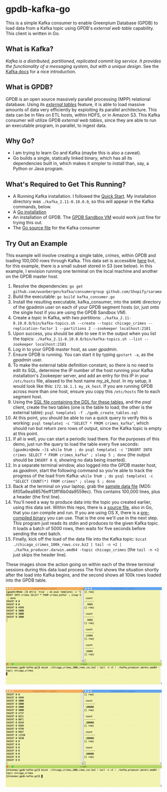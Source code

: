 # gpdb-kafka-go

This is a simple Kafka consumer to enable Greenplum Database (GPDB) to load data from
a Kafka topic using GPDB's _external web table_ capability.  This client is written
in Go.

## What is Kafka?
_Kafka is a distributed, partitioned, replicated commit log service. It provides the functionality of a messaging system, but with a unique design._ See the [Kafka docs](http://kafka.apache.org/documentation.html#introduction) for a nice introduction.

## What is GPDB?
GPDB is an open source massively parallel processing (MPP) relational database.  Using its
[_external tables_](http://gpdb.docs.pivotal.io/4370/ref_guide/sql_commands/CREATE_EXTERNAL_TABLE.html)
feature, it is able to load massive amounts of data very efficiently by exploiting its parallel
architecture.  This data can be in files on ETL hosts, within HDFS, or in Amazon S3.  This Kafka
consumer will utilize GPDB _external web tables_, since they are able to run an executable program,
in parallel, to ingest data.

## Why Go?
* I am trying to learn Go and Kafka (maybe this is also a caveat).
* Go builds a single, statically linked binary, which has all its dependencies built in, which makes it simpler to install than, say, a Python or Java program.

## What's Required to Get This Running?
* A Running Kafka installation.  I followed the [Quick Start](http://kafka.apache.org/07/quickstart.html).  My installation directory was `./kafka_2.11-0.10.0.0`, so this will appear in the Kafka commands, below.
* A [Go installation](https://golang.org/doc/install)
* An installation of GPDB.  The [GPDB Sandbox VM](https://network.pivotal.io/products/pivotal-gpdb#/releases/1683/file_groups/411) would work just fine for trying this out.
* The [Go source file](./kafka_consumer.go) for the Kafka consumer

## Try Out an Example
This example will involve creating a single table, _crimes_, within GPDB and loading 100,000 rows through Kafka.  This data set is accessible [here](https://data.cityofchicago.org/Public-Safety/Crimes-2001-to-present/ijzp-q8t2/data) but, for this example, there is a small subset stored in S3 (see below).  In this example, I envision running one terminal on the local machine and another on the GPDB master host.

1. Resolve the dependencies: `go get github.com/wvanbergen/kafka/consumergroup github.com/Shopify/sarama`
1. Build the executable: `go build kafka_consumer.go`
1. Install the resulting executable, kafka_consumer, into the `$HOME` directory of the gpadmin user on each of your GPDB segment hosts (or, just onto the single host if you are using the GPDB Sandbox VM).
1. Create a _topic_ in Kafka, with two _partitions_: `./kafka_2.11-0.10.0.0/bin/kafka-topics.sh --create --topic chicago_crimes --replication-factor 1 --partitions 2 --zookeeper localhost:2181`
1. Upon success, you should be able to see it in the output when you list the topics: `./kafka_2.11-0.10.0.0/bin/kafka-topics.sh --list --zookeeper localhost:2181`
1. Log in to your GPDB master host, as user _gpadmin_.
1. Ensure GPDB is running.  You can start it by typing `gpstart -a`, as the _gpadmin_ user.
1. To make the external table definition constant, so there is no need to edit its SQL, determine the IP number of the host running your Kafka installation's Zookeeper server, and add an entry for this IP in your `/etc/hosts` file, aliased to the host name _my_zk_host_.  In my setup, it would look like this: `172.16.1.1 my_zk_host`.  If you are running GPDB across more than one host, ensure you copy this `/etc/hosts` file to each segment host.
1. Using the [SQL file containing the DDL for these tables](./gpdb_create_tables.sql), and the _psql_ client, create the two tables (one is the table to load; the other is the external table): `psql template1 -f ./gpdb_create_tables.sql`
1. At this point, you should be able to run a quick query to verify this is working: `psql template1 -c "SELECT * FROM crimes_kafka"`, which should run but return zero rows of output, since the Kafka topic is empty at this point.
1. If all is well, you can start a periodic load there.  For the purposes of this demo, just run the query to load the table every five seconds: `[gpadmin@mdw ~]$ while `true` ; do psql template1 -c "INSERT INTO crimes SELECT * FROM crimes_kafka" ; sleep 5 ; done` (the output should be `INSERT 0 0`, showing no data being inserted).
1. In a separate terminal window, also logged into the GPDB master host, as _gpadmin_, start the following command so you're able to track the progress of the load from Kafka: `while `true` ; do psql template1 -c "SELECT COUNT(*) FROM crimes" ; sleep 5 ; done`
1. Back at the terminal on your laptop, grab the [sample data file](https://s3.amazonaws.com/goddard.bds.datasets/chicago_crimes_100k_rows.csv.bz2) (MD5: 6f05a6ea98576eff13ff16b0da9559ec).  This contains 100,000 lines, plus a header (the first line).
1. You'll need a way to produce data into the topic you created earlier, using this data set.  Within this repo, there is a [source file](./kafka_producer.go), also in Go, that you can compile and run.  If you are using OS X, there is a [pre-compiled binary](./kafka_producer.darwin.amd64) you can use.  That is the one we'll use in the next step.  This program just reads its stdin and produces to the given Kafka topic.  It loads a batch of 5000 rows, then waits for five seconds before sending the next batch.
1. Finally, kick off the load of the data file into the Kafka topic: `bzcat ./chicago_crimes_100k_rows.csv.bz2 | tail -n +2 | ./kafka_producer.darwin.amd64 -topic chicago_crimes` (the `tail -n +2` just skips the header line).

These images show the action going on within each of the three terminal sessions during this data load process
The first shows the situation shortly after the load into Kafka begins, and the second shows all 100k rows loaded
into the GPDB table.

![Initial view of data loading process](./Kafka_Load_01.png)

![Final view of data loading process](./Kafka_Load_02.png)
